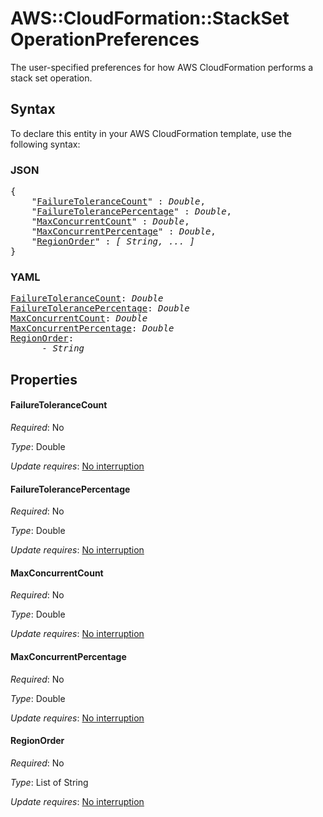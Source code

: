 # AWS::CloudFormation::StackSet OperationPreferences

The user-specified preferences for how AWS CloudFormation performs a stack set operation.

## Syntax

To declare this entity in your AWS CloudFormation template, use the following syntax:

### JSON

<pre>
{
    "<a href="#failuretolerancecount" title="FailureToleranceCount">FailureToleranceCount</a>" : <i>Double</i>,
    "<a href="#failuretolerancepercentage" title="FailureTolerancePercentage">FailureTolerancePercentage</a>" : <i>Double</i>,
    "<a href="#maxconcurrentcount" title="MaxConcurrentCount">MaxConcurrentCount</a>" : <i>Double</i>,
    "<a href="#maxconcurrentpercentage" title="MaxConcurrentPercentage">MaxConcurrentPercentage</a>" : <i>Double</i>,
    "<a href="#regionorder" title="RegionOrder">RegionOrder</a>" : <i>[ String, ... ]</i>
}
</pre>

### YAML

<pre>
<a href="#failuretolerancecount" title="FailureToleranceCount">FailureToleranceCount</a>: <i>Double</i>
<a href="#failuretolerancepercentage" title="FailureTolerancePercentage">FailureTolerancePercentage</a>: <i>Double</i>
<a href="#maxconcurrentcount" title="MaxConcurrentCount">MaxConcurrentCount</a>: <i>Double</i>
<a href="#maxconcurrentpercentage" title="MaxConcurrentPercentage">MaxConcurrentPercentage</a>: <i>Double</i>
<a href="#regionorder" title="RegionOrder">RegionOrder</a>: <i>
      - String</i>
</pre>

## Properties

#### FailureToleranceCount

_Required_: No

_Type_: Double

_Update requires_: [No interruption](https://docs.aws.amazon.com/AWSCloudFormation/latest/UserGuide/using-cfn-updating-stacks-update-behaviors.html#update-no-interrupt)

#### FailureTolerancePercentage

_Required_: No

_Type_: Double

_Update requires_: [No interruption](https://docs.aws.amazon.com/AWSCloudFormation/latest/UserGuide/using-cfn-updating-stacks-update-behaviors.html#update-no-interrupt)

#### MaxConcurrentCount

_Required_: No

_Type_: Double

_Update requires_: [No interruption](https://docs.aws.amazon.com/AWSCloudFormation/latest/UserGuide/using-cfn-updating-stacks-update-behaviors.html#update-no-interrupt)

#### MaxConcurrentPercentage

_Required_: No

_Type_: Double

_Update requires_: [No interruption](https://docs.aws.amazon.com/AWSCloudFormation/latest/UserGuide/using-cfn-updating-stacks-update-behaviors.html#update-no-interrupt)

#### RegionOrder

_Required_: No

_Type_: List of String

_Update requires_: [No interruption](https://docs.aws.amazon.com/AWSCloudFormation/latest/UserGuide/using-cfn-updating-stacks-update-behaviors.html#update-no-interrupt)

